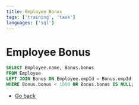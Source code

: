 ```yaml
---
title: Employee Bonus
tags: ['training', 'task']
languages: ['sql']
---
```

# Employee Bonus

```sql
SELECT Employee.name, Bonus.bonus
FROM Employee
LEFT JOIN Bonus ON Employee.empId = Bonus.empId
WHERE Bonus.bonus < 1000 OR Bonus.bonus IS NULL;
```

* [Go back](../readme.md)
